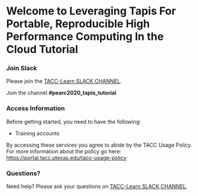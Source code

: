Welcome to Leveraging Tapis For Portable, Reproducible High Performance Computing In the Cloud Tutorial
===


### Join Slack

Please join the [TACC-Learn SLACK CHANNEL](https://join.slack.com/t/tacc-learn/shared_invite/zt-g1bhp7z4-fi2oQEVXMoH2K6yrvPS4_Q). 

Join the channel **#pearc2020_tapis_tutorial**


### Access Information
Before getting started, you need to have the following:

* Training accounts 

By accessing these services you agree to abide by the TACC Usage Policy. For more information about the policy go here: https://portal.tacc.utexas.edu/tacc-usage-policy
### Questions?

Need help? Please ask your questions on [TACC-Learn SLACK CHANNEL](https://join.slack.com/t/tacc-learn/shared_invite/zt-g1bhp7z4-fi2oQEVXMoH2K6yrvPS4_Q). 




